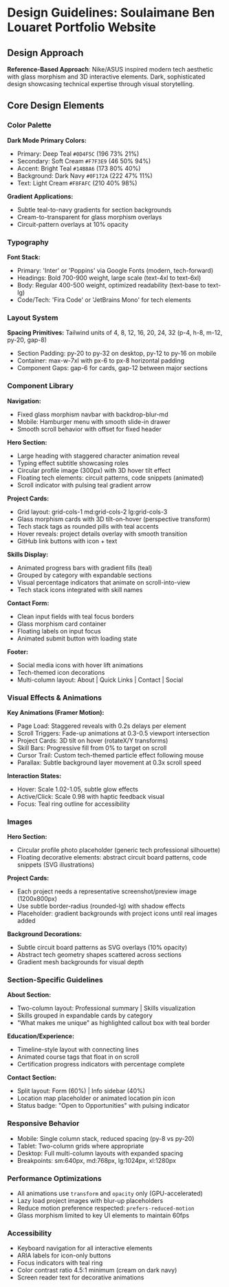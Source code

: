 # Design Guidelines: Soulaimane Ben Louaret Portfolio Website

## Design Approach
**Reference-Based Approach**: Nike/ASUS inspired modern tech aesthetic with glass morphism and 3D interactive elements. Dark, sophisticated design showcasing technical expertise through visual storytelling.

## Core Design Elements

### Color Palette
**Dark Mode Primary Colors:**
- Primary: Deep Teal `#0D4F5C` (196 73% 21%)
- Secondary: Soft Cream `#F7F3E9` (46 50% 94%)
- Accent: Bright Teal `#14B8A6` (173 80% 40%)
- Background: Dark Navy `#0F172A` (222 47% 11%)
- Text: Light Cream `#F8FAFC` (210 40% 98%)

**Gradient Applications:**
- Subtle teal-to-navy gradients for section backgrounds
- Cream-to-transparent for glass morphism overlays
- Circuit-pattern overlays at 10% opacity

### Typography
**Font Stack:**
- Primary: 'Inter' or 'Poppins' via Google Fonts (modern, tech-forward)
- Headings: Bold 700-900 weight, large scale (text-4xl to text-6xl)
- Body: Regular 400-500 weight, optimized readability (text-base to text-lg)
- Code/Tech: 'Fira Code' or 'JetBrains Mono' for tech elements

### Layout System
**Spacing Primitives:** Tailwind units of 4, 8, 12, 16, 20, 24, 32 (p-4, h-8, m-12, py-20, gap-8)
- Section Padding: py-20 to py-32 on desktop, py-12 to py-16 on mobile
- Container: max-w-7xl with px-6 to px-8 horizontal padding
- Component Gaps: gap-6 for cards, gap-12 between major sections

### Component Library

**Navigation:**
- Fixed glass morphism navbar with backdrop-blur-md
- Mobile: Hamburger menu with smooth slide-in drawer
- Smooth scroll behavior with offset for fixed header

**Hero Section:**
- Large heading with staggered character animation reveal
- Typing effect subtitle showcasing roles
- Circular profile image (300px) with 3D hover tilt effect
- Floating tech elements: circuit patterns, code snippets (animated)
- Scroll indicator with pulsing teal gradient arrow

**Project Cards:**
- Grid layout: grid-cols-1 md:grid-cols-2 lg:grid-cols-3
- Glass morphism cards with 3D tilt-on-hover (perspective transform)
- Tech stack tags as rounded pills with teal accents
- Hover reveals: project details overlay with smooth transition
- GitHub link buttons with icon + text

**Skills Display:**
- Animated progress bars with gradient fills (teal)
- Grouped by category with expandable sections
- Visual percentage indicators that animate on scroll-into-view
- Tech stack icons integrated with skill names

**Contact Form:**
- Clean input fields with teal focus borders
- Glass morphism card container
- Floating labels on input focus
- Animated submit button with loading state

**Footer:**
- Social media icons with hover lift animations
- Tech-themed icon decorations
- Multi-column layout: About | Quick Links | Contact | Social

### Visual Effects & Animations

**Key Animations (Framer Motion):**
- Page Load: Staggered reveals with 0.2s delays per element
- Scroll Triggers: Fade-up animations at 0.3-0.5 viewport intersection
- Project Cards: 3D tilt on hover (rotateX/Y transforms)
- Skill Bars: Progressive fill from 0% to target on scroll
- Cursor Trail: Custom tech-themed particle effect following mouse
- Parallax: Subtle background layer movement at 0.3x scroll speed

**Interaction States:**
- Hover: Scale 1.02-1.05, subtle glow effects
- Active/Click: Scale 0.98 with haptic feedback visual
- Focus: Teal ring outline for accessibility

### Images

**Hero Section:**
- Circular profile photo placeholder (generic tech professional silhouette)
- Floating decorative elements: abstract circuit board patterns, code snippets (SVG illustrations)

**Project Cards:**
- Each project needs a representative screenshot/preview image (1200x800px)
- Use subtle border-radius (rounded-lg) with shadow effects
- Placeholder: gradient backgrounds with project icons until real images added

**Background Decorations:**
- Subtle circuit board patterns as SVG overlays (10% opacity)
- Abstract tech geometry shapes scattered across sections
- Gradient mesh backgrounds for visual depth

### Section-Specific Guidelines

**About Section:**
- Two-column layout: Professional summary | Skills visualization
- Skills grouped in expandable cards by category
- "What makes me unique" as highlighted callout box with teal border

**Education/Experience:**
- Timeline-style layout with connecting lines
- Animated course tags that float in on scroll
- Certification progress indicators with percentage complete

**Contact Section:**
- Split layout: Form (60%) | Info sidebar (40%)
- Location map placeholder or animated location pin icon
- Status badge: "Open to Opportunities" with pulsing indicator

### Responsive Behavior
- Mobile: Single column stack, reduced spacing (py-8 vs py-20)
- Tablet: Two-column grids where appropriate
- Desktop: Full multi-column layouts with expanded spacing
- Breakpoints: sm:640px, md:768px, lg:1024px, xl:1280px

### Performance Optimizations
- All animations use `transform` and `opacity` only (GPU-accelerated)
- Lazy load project images with blur-up placeholders
- Reduce motion preference respected: `prefers-reduced-motion`
- Glass morphism limited to key UI elements to maintain 60fps

### Accessibility
- Keyboard navigation for all interactive elements
- ARIA labels for icon-only buttons
- Focus indicators with teal ring
- Color contrast ratio 4.5:1 minimum (cream on dark navy)
- Screen reader text for decorative animations